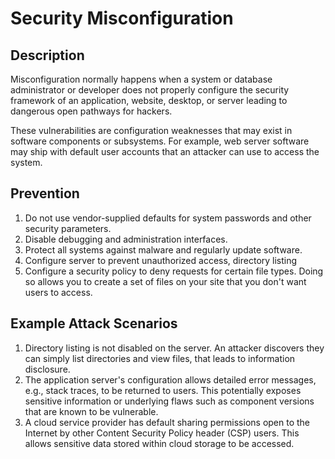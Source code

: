 # Security Misconfiguration

## Description

Misconfiguration normally happens when a system or database administrator or developer does not properly configure the security framework of an application, website, desktop, or server leading to dangerous open pathways for hackers.

These vulnerabilities are configuration weaknesses that may exist in software components or subsystems. For example, web server software may ship with default user accounts that an attacker can use to access the system.

## Prevention

1. Do not use vendor-supplied defaults for system passwords and other security parameters.
2. Disable debugging and administration interfaces.
2. Protect all systems against malware and regularly update software.
3. Configure server to prevent unauthorized access, directory listing
4. Configure a security policy to deny requests for certain file types. Doing so allows you to create a set of files on your site that you don't want users to access.

## Example Attack Scenarios

1. Directory listing is not disabled on the server. An attacker discovers they can simply list directories and view files, that leads to information disclosure.
2. The application server's configuration allows detailed error messages, e.g., stack traces, to be returned to users. This potentially exposes sensitive information or underlying flaws such as component versions that are known to be vulnerable.
3. A cloud service provider has default sharing permissions open to the Internet by other Content Security Policy header (CSP) users. This allows sensitive data stored within cloud storage to be accessed.

